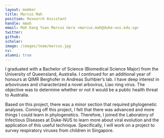 ```yaml
---
layout: member
title: Marcus Mah
position: Research Assistant
handle: mmah
email: Mah Kang Yuan Marcus Gera <marcus.mah@duke-nus.edu.sg>
twitter:
github:
scholar:
image: /images/team/marcus.jpg
cv:
alumni: true
---
```

I graduated with a Bachelor of Science (Biomedical Science Major) from the University of Queensland, Australia. I continued for an additional year of honours at QIMR Berghofer in Andreas Surhbier’s lab.  I have deep interest in arboviruses and characterized a novel arbovirus, Liao ning virus. The objective was to determine whether or not it would be a public health threat to Australia.

Based on this project, there was a minor section that required phylogenetic analyses. Coming off this project, I felt that there was advanced and more things I could learn in phylogenetics. Therefore, I joined the Laboratory of Infectious Diseases at Duke-NUS to learn more about viral evolution and the application of this useful technique. Specifically, I will work on a project to survey respiratory viruses from children in Singapore.   
